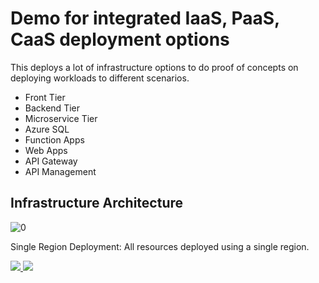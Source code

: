# Demo for integrated IaaS, PaaS, CaaS deployment options

This deploys a lot of infrastructure options to do proof of concepts on deploying workloads to different scenarios.

- Front Tier
- Backend Tier
- Microservice Tier
- Azure SQL
- Function Apps
- Web Apps
- API Gateway
- API Management

 ## Infrastructure Architecture

![[0]][0]


Single Region Deployment:  All resources deployed using a single region.

<a href="https://portal.azure.com/#create/Microsoft.Template/uri/https%3A%2F%2Fraw.githubusercontent.com%2Fdanielscholl%2Fazure-ipc-arch%2Fmaster%2FdeployAzure.json" target="_blank">
    <img src="http://azuredeploy.net/deploybutton.png"/>
</a>
<a href="http://armviz.io/#/?load=https%3A%2F%2Fraw.githubusercontent.com%2Fdanielscholl%2Fazure-ipc-arcd%2Fmaster%2FdeployAzure.json" target="_blank">
    <img src="http://armviz.io/visualizebutton.png"/>
</a>


[0]: ./diagrams/architecture.png "Architecture Diagram"